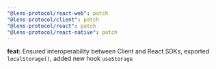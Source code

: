 ```yaml
---
"@lens-protocol/react-web": patch
"@lens-protocol/client": patch
"@lens-protocol/react": patch
"@lens-protocol/react-native": patch
---
```


**feat:** Ensured interoperability between Client and React SDKs, exported `localStorage()`, added new hook `useStorage`
